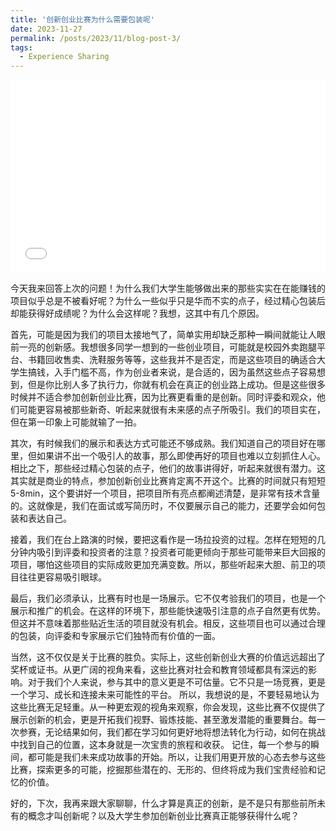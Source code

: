 ```yaml
---
title: '创新创业比赛为什么需要包装呢'
date: 2023-11-27
permalink: /posts/2023/11/blog-post-3/
tags:
  - Experience Sharing
---
```


<div style="position: relative; padding-bottom: 56.25%; padding-top: 25px; height: 0;">
  <iframe src="//player.bilibili.com/player.html?aid=834851430&bvid=BV1Jg4y117FD&cid=1367725777&p=1" style="position: absolute; top: 0; left: 0; width: 100%; height: 100%;" frameborder="0" allowfullscreen></iframe>
</div>

今天我来回答上次的问题！为什么我们大学生能够做出来的那些实实在在能赚钱的项目似乎总是不被看好呢？为什么一些似乎只是华而不实的点子，经过精心包装后却能获得好成绩呢？为什么会这样呢？我想，这其中有几个原因。

首先，可能是因为我们的项目太接地气了，简单实用却缺乏那种一瞬间就能让人眼前一亮的创新感。我想很多同学一想到的一些创业项目，可能就是校园外卖跑腿平台、书籍回收售卖、洗鞋服务等等，这些我并不是否定，而是这些项目的确适合大学生搞钱，入手门槛不高，作为创业者来说，是合适的，因为虽然这些点子容易想到，但是你比别人多了执行力，你就有机会在真正的创业路上成功。但是这些很多时候并不适合参加创新创业比赛，因为比赛更看重的是创新。同时评委和观众，他们可能更容易被那些新奇、听起来就很有未来感的点子所吸引。我们的项目实在，但在第一印象上可能就输了一拍。

其次，有时候我们的展示和表达方式可能还不够成熟。我们知道自己的项目好在哪里，但如果讲不出一个吸引人的故事，那么即使再好的项目也难以立刻抓住人心。相比之下，那些经过精心包装的点子，他们的故事讲得好，听起来就很有潜力。这其实就是商业的特点，参加创新创业比赛肯定离不开这个。比赛的时间就只有短短5-8min，这个要讲好一个项目，把项目所有亮点都阐述清楚，是非常有技术含量的。这就像是，我们在面试或写简历时，不仅要展示自己的能力，还要学会如何包装和表达自己。

接着，我们在台上路演的时候，要把这看作是一场拉投资的过程。怎样在短短的几分钟内吸引到评委和投资者的注意？投资者可能更倾向于那些可能带来巨大回报的项目，哪怕这些项目的实际成败更加充满变数。所以，那些听起来大胆、前卫的项目往往更容易吸引眼球。


最后，我们必须承认，比赛有时也是一场展示。它不仅考验我们的项目，也是一个展示和推广的机会。在这样的环境下，那些能快速吸引注意的点子自然更有优势。但这并不意味着那些贴近生活的项目就没有机会。相反，这些项目也可以通过合理的包装，向评委和专家展示它们独特而有价值的一面。


当然，这不仅仅是关于比赛的胜负。实际上，这些创新创业大赛的价值远远超出了奖杯或证书。从更广阔的视角来看，这些比赛对社会和教育领域都具有深远的影响。对于我们个人来说，参与其中的意义更是不可估量。它不只是一场竞赛，更是一个学习、成长和连接未来可能性的平台。
所以，我想说的是，不要轻易地认为这些比赛无足轻重。从一种更宏观的视角来观察，你会发现，这些比赛不仅提供了展示创新的机会，更是开拓我们视野、锻炼技能、甚至激发潜能的重要舞台。每一次参赛，无论结果如何，我们都在学习如何更好地将想法转化为行动，如何在挑战中找到自己的位置，这本身就是一次宝贵的旅程和收获。
记住，每一个参与的瞬间，都可能是我们未来成功故事的开始。所以，让我们用更开放的心态去参与这些比赛，探索更多的可能，挖掘那些潜在的、无形的、但终将成为我们宝贵经验和记忆的价值。


好的，下次，我再来跟大家聊聊，什么才算是真正的创新，是不是只有那些前所未有的概念才叫创新呢？以及大学生参加创新创业比赛真正能够获得什么呢？
